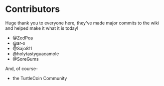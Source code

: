 # Contributors

Huge thank you to everyone here, they've made major commits to the wiki and helped make it what it is today!

* @ZedPea
* @ar-x
* @Sajo811
* @holytastyguacamole
* @SoreGums

And, of course-

* the TurtleCoin Community